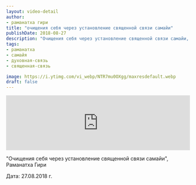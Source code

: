 ```yaml
---
layout: video-detail
author:
- раманатха гири
title: "очищения себя через установление священной связи самайи"
publishDate: 2018-08-27
description: "Очищения себя через установление священной связи самайи, Раманатха Гири  Дата  27.08.2018 г."
tags: 
- раманатха
- самайя
- духовная-связь
- священная-связь

image: https://i.ytimg.com/vi_webp/NTR7mu0OXgg/maxresdefault.webp
draft: false
---
```


<iframe width="100%" src="https://www.youtube.com/embed/NTR7mu0OXgg" frameborder="0" allowfullscreen=""></iframe> 

 "Очищения себя через установление священной связи самайи", Раманатха Гири

 Дата: 27.08.2018 г.

  

 